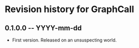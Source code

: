 # Revision history for GraphCall

## 0.1.0.0 -- YYYY-mm-dd

* First version. Released on an unsuspecting world.
